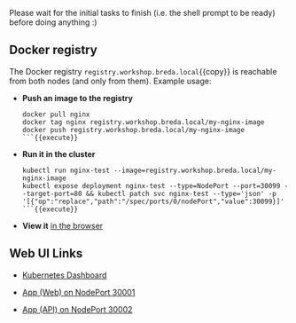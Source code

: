 Please wait for the initial tasks to finish (i.e. the shell prompt to be ready) before doing anything :)

## Docker registry

The Docker registry `registry.workshop.breda.local`{{copy}} is reachable from both nodes (and only from them). Example usage:

- **Push an image to the registry**
    ```
    docker pull nginx
    docker tag nginx registry.workshop.breda.local/my-nginx-image
    docker push registry.workshop.breda.local/my-nginx-image
    ```{{execute}}
- **Run it in the cluster**
    ```
    kubectl run nginx-test --image=registry.workshop.breda.local/my-nginx-image
    kubectl expose deployment nginx-test --type=NodePort --port=30099 --target-port=80 && kubectl patch svc nginx-test --type='json' -p '[{"op":"replace","path":"/spec/ports/0/nodePort","value":30099}]'
    ```{{execute}}

- **View it** [in the browser](https://[[HOST_SUBDOMAIN]]-30099-[[KATACODA_HOST]].environments.katacoda.com/)

## Web UI Links

- [Kubernetes Dashboard](https://[[HOST_SUBDOMAIN]]-30080-[[KATACODA_HOST]].environments.katacoda.com/)

- [App (Web) on NodePort 30001](https://[[HOST_SUBDOMAIN]]-30001-[[KATACODA_HOST]].environments.katacoda.com/)

- [App (API) on NodePort 30002](https://[[HOST_SUBDOMAIN]]-30002-[[KATACODA_HOST]].environments.katacoda.com/)
